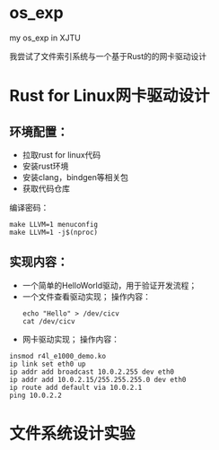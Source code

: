 # os_exp
 my os_exp in XJTU


我尝试了文件索引系统与一个基于Rust的的网卡驱动设计

# Rust for Linux网卡驱动设计
## 环境配置：
- 拉取rust for linux代码
- 安装rust环境
- 安装clang，bindgen等相关包
- 获取代码仓库

编译密码：
```
make LLVM=1 menuconfig
make LLVM=1 -j$(nproc)
```
## 实现内容：
- 一个简单的HelloWorld驱动，用于验证开发流程；
- 一个文件查看驱动实现；
  操作内容：
  ```
  echo "Hello" > /dev/cicv
  cat /dev/cicv
  ```
- 网卡驱动实现；
  操作内容：
```
insmod r4l_e1000_demo.ko
ip link set eth0 up
ip addr add broadcast 10.0.2.255 dev eth0
ip addr add 10.0.2.15/255.255.255.0 dev eth0 
ip route add default via 10.0.2.1
ping 10.0.2.2
```
# 文件系统设计实验

